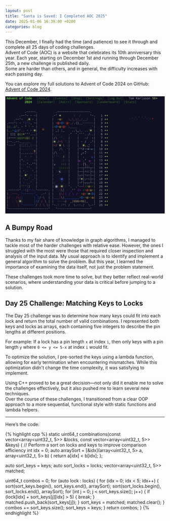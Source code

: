 ```yaml
---
layout: post  
title: "Santa is Saved: I Completed AOC 2025"  
date: 2025-01-06 16:39:00 +0200  
categories: blog  
---
```


This December, I finally had the time (and patience) to see it through and complete all 25 days of coding challenges.  
Advent of Code (AOC) is a website that celebrates its 10th anniversary this year. Each year, starting on December 1st and running through December 25th, a new challenge is published daily.  
Some are harder than others, and in general, the difficulty increases with each passing day.


You can explore my full solutions to Advent of Code 2024 on GitHub: [Advent of Code 2024](https://github.com/tomkalervo/adventofcode2024/tree/main).  

![AOC2024](/assets/img/aoc_complete_2024.png)

## A Bumpy Road  

Thanks to my fair share of knowledge in graph algorithms, I managed to tackle most of the harder challenges with relative ease. 
However, the ones I struggled with the most were those that required closer inspection and analysis of the input data.
My usual approach is to identify and implement a general algorithm to solve the problem. But this year, I learned the importance of examining the data itself, not just the problem statement.

These challenges took more time to solve, but they better reflect real-world scenarios, where understanding your data is critical before jumping to a solution.  

## Day 25 Challenge: Matching Keys to Locks  

The Day 25 challenge was to determine how many keys could fit into each lock and return the total number of valid combinations. 
I represented both keys and locks as arrays, each containing five integers to describe the pin lengths at different positions.

For example: If a lock has a pin length `x` at index `i`, then only keys with a pin length `y` where `0 <= y <= 5-x` at index `i` would fit.

To optimize the solution, I pre-sorted the keys using a lambda function, allowing for early termination when encountering mismatches. While this optimization didn't change the time complexity, it was satisfying to implement.  
                                  

Using C++ proved to be a great decision—not only did it enable me to solve the challenges effectively, but it also pushed me to learn several new techniques.  
Over the course of these challenges, I transitioned from a clear OOP approach to a more sequential, functional style with static functions and lambda helpers.  

---

[AOC]: https://adventofcode.com

Here’s the code:  

{% highlight cpp %}
static uint64_t combinations(const vector<array<uint32_t, 5>> &locks,
                             const vector<array<uint32_t, 5>> &keys) {
  // Perform a sort on locks and keys to improve comparison efficiency
  int idx = 0;
  auto arraySort = [&idx](array<uint32_t, 5> a, array<uint32_t, 5> b) {
    return a[idx] < b[idx];
  };

  auto sort_keys = keys;
  auto sort_locks = locks;
  vector<array<uint32_t, 5>> matched;

  uint64_t combos = 0;
  for (auto lock : locks) {
    for (idx = 0; idx < 5; idx++) {
      sort(sort_keys.begin(), sort_keys.end(), arraySort);
      sort(sort_locks.begin(), sort_locks.end(), arraySort);
      for (int j = 0; j < sort_keys.size(); j++) {
        if (lock[idx] + sort_keys[j][idx] > 5) {
          break;
        }
        matched.push_back(sort_keys[j]);
      }
      sort_keys = matched;
      matched.clear();
    }
    combos += sort_keys.size();
    sort_keys = keys;
  }
  return combos;
}
{% endhighlight %}  

